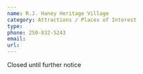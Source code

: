 ```yaml
---
name: R.J. Haney Heritage Village
category: Attractions / Places of Interest
type:
phone: 250-832-5243
email:
url:
---
```


Closed until further notice
